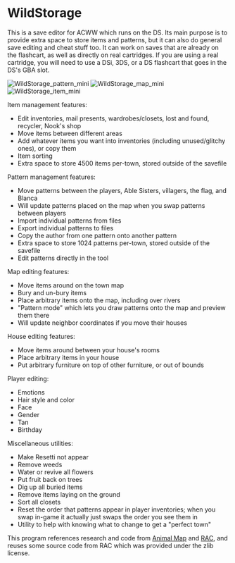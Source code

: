 # WildStorage
This is a save editor for ACWW which runs on the DS. Its main purpose is to provide extra space to store items and patterns, but it can also do general save editing and cheat stuff too. It can work on saves that are already on the flashcart, as well as directly on real cartridges. If you are using a real cartridge, you will need to use a DSi, 3DS, or a DS flashcart that goes in the DS's GBA slot.

![WildStorage_pattern_mini](https://github.com/NovaSquirrel/WildStorage/assets/1865623/0e1b243f-3f59-47e2-afc6-6df2d3c36a2e)
![WildStorage_map_mini](https://github.com/NovaSquirrel/WildStorage/assets/1865623/e6608a8e-53a1-4676-83b2-2ff6b68267de)
![WildStorage_item_mini](https://github.com/NovaSquirrel/WildStorage/assets/1865623/44e08fef-abc1-4f01-91c4-0395e302fc96)

Item management features:
* Edit inventories, mail presents, wardrobes/closets, lost and found, recycler, Nook's shop
* Move items between different areas
* Add whatever items you want into inventories (including unused/glitchy ones), or copy them
* Item sorting
* Extra space to store 4500 items per-town, stored outside of the savefile

Pattern management features:
* Move patterns between the players, Able Sisters, villagers, the flag, and Blanca
* Will update patterns placed on the map when you swap patterns between players
* Import individual patterns from files
* Export individual patterns to files
* Copy the author from one pattern onto another pattern
* Extra space to store 1024 patterns per-town, stored outside of the savefile
* Edit patterns directly in the tool

Map editing features:
* Move items around on the town map
* Bury and un-bury items
* Place arbitrary items onto the map, including over rivers
* "Pattern mode" which lets you draw patterns onto the map and preview them there
* Will update neighbor coordinates if you move their houses

House editing features:
* Move items around between your house's rooms
* Place arbitrary items in your house
* Put arbitrary furniture on top of other furniture, or out of bounds

Player editing:
* Emotions
* Hair style and color
* Face
* Gender
* Tan
* Birthday

Miscellaneous utilities:
* Make Resetti not appear
* Remove weeds
* Water or revive all flowers
* Put fruit back on trees
* Dig up all buried items
* Remove items laying on the ground
* Sort all closets
* Reset the order that patterns appear in player inventories; when you swap in-game it actually just swaps the order you see them in
* Utility to help with knowing what to change to get a "perfect town"

This program references research and code from [Animal Map](http://aibohack.com/nds/ac_mapedit.htm) and [RAC](https://web.archive.org/web/20170904231459/http://pineight.com/dx/RAC), and reuses some source code from RAC which was provided under the zlib license.
